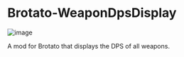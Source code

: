 # Brotato-WeaponDpsDisplay

![image](https://github.com/bene-labs/Brotato-WeaponDpsDisplay/assets/62158116/b8cc5640-7463-4e82-896c-885b18f27d39)

A mod for Brotato that displays the DPS of all weapons.
